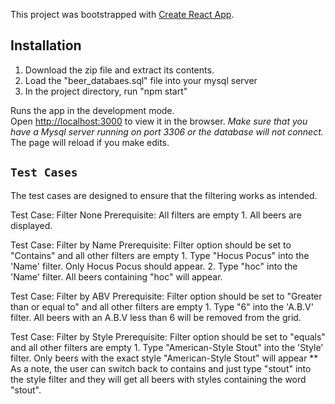 This project was bootstrapped with [Create React App](https://github.com/facebook/create-react-app).

## Installation
1. Download the zip file and extract its contents.
2. Load the "beer_databaes.sql" file into your mysql server
3. In the project directory, run "npm start"<br>

Runs the app in the development mode.<br>
Open [http://localhost:3000](http://localhost:3000) to view it in the browser.
*Make sure that you have a Mysql server running on port 3306 or the database will not connect.*
The page will reload if you make edits.<br>


## `Test Cases`

The test cases are designed to ensure that the filtering works as intended.

Test Case: Filter None
Prerequisite: All filters are empty
    1. All beers are displayed.

Test Case: Filter by Name
Prerequisite: Filter option should be set to "Contains" and all other filters are empty
    1. Type "Hocus Pocus" into the 'Name' filter. Only Hocus Pocus should appear.
    2. Type "hoc" into the 'Name' filter. All beers containing "hoc" will appear.

Test Case: Filter by ABV
Prerequisite: Filter option should be set to "Greater than or equal to" and all other filters are empty
    1. Type "6" into the 'A.B.V' filter. All beers with an A.B.V less than 6 will be removed from the grid. 

Test Case: Filter by Style
Prerequisite: Filter option should be set to "equals" and all other filters are empty
    1. Type "American-Style Stout" into the 'Style' filter. Only beers with the exact style "American-Style Stout" will appear
    ** As a note, the user can switch back to contains and just type "stout" into the style filter and they will get all beers with styles
    containing the word "stout". 
